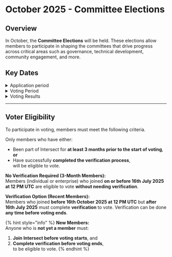 # October 2025 - Committee Elections

## Overview

In October, the **Committee Elections** will be held. These elections allow members to participate in shaping the committees that drive progress across critical areas such as governance, technical development, community engagement, and more. &#x20;

## Key Dates

<details>

<summary>Application period</summary>

Application period opens: **Oct 1st** at 12 PM UTC&#x20;

Application period closes: **Oct 14th** at 12 PM UTC

</details>

<details>

<summary>Voting Period</summary>

Voting period opens: **16th of Oct** at 12 PM UTC&#x20;

Voting period closes: **29th of Oct** at 12 PM UTC.

[Check Voting eligibility](./#voter-eligibility)&#x20;

</details>

<details>

<summary>Voting Results</summary>

The results will be published on **Nov 03**.

</details>

***

## Voter Eligibility

To participate in voting, members must meet the following criteria.

Only members who have either:

* Been part of Intersect for **at least 3 months prior to the start of voting**, **or**
* Have successfully **completed the verification process**,\
  will be eligible to vote.

**No Verification Required (3-Month Members):**\
Members (individual or enterprise) who joined **on or before 16th July 2025 at 12 PM UTC** are eligible to vote **without needing verification**.

**Verification Option (Recent Members):**\
Members who joined **before 16th October 2025 at 12 PM UTC** but **after 16th July 2025** must complete **verification** to vote. Verification can be done **any time before voting ends**.

{% hint style="info" %}
**New Members:**\
Anyone who is **not yet a member** must:

1. **Join Intersect before voting starts**, and
2. **Complete verification before voting ends**,\
   to be eligible to vote.
{% endhint %}

